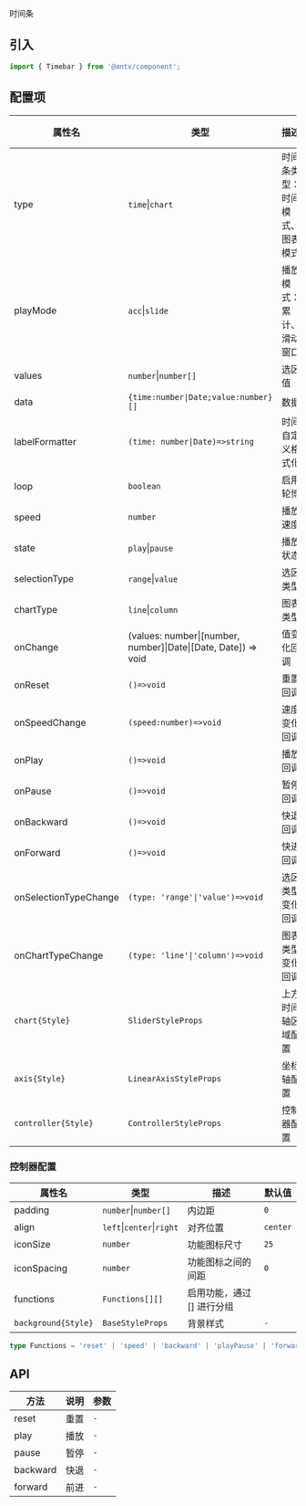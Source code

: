 时间条

## 引入

```ts
import { Timebar } from '@antv/component';
```

## 配置项

| **属性名**            | **类型**                                                       | **描述**                       | **默认值** |
| --------------------- | -------------------------------------------------------------- | ------------------------------ | ---------- |
| type                  | `time`\|`chart`                                                | 时间条类型：时间模式、图表模式 | `time`     |
| playMode              | `acc`\|`slide`                                                 | 播放模式：累计、滑动窗口       | `acc`      |
| values                | `number`\|`number[]`                                           | 选区值                         | `-`        |
| data                  | `{time:number\|Date;value:number}[]`                           | 数据                           | `[]`       |
| labelFormatter        | `(time: number\|Date)=>string`                                 | 时间自定义格式化               | `-`        |
| loop                  | `boolean`                                                      | 启用轮博                       | `false`    |
| speed                 | `number`                                                       | 播放速度                       | `1`        |
| state                 | `play`\|`pause`                                                | 播放状态                       | `pause`    |
| selectionType         | `range`\|`value`                                               | 选区类型                       | `range`    |
| chartType             | `line`\|`column`                                               | 图表类型                       | `line`     |
| onChange              | (values: number\|[number, number]\|Date\|[Date, Date]) => void | 值变化回调                     | `-`        |
| onReset               | `()=>void`                                                     | 重置回调                       | `-`        |
| onSpeedChange         | `(speed:number)=>void`                                         | 速度变化回调                   | `-`        |
| onPlay                | `()=>void`                                                     | 播放回调                       | `-`        |
| onPause               | `()=>void`                                                     | 暂停回调                       | `-`        |
| onBackward            | `()=>void`                                                     | 快退回调                       | `-`        |
| onForward             | `()=>void`                                                     | 快进回调                       | `-`        |
| onSelectionTypeChange | `(type: 'range'\|'value')=>void`                               | 选区类型变化回调               | `-`        |
| onChartTypeChange     | `(type: 'line'\|'column')=>void`                               | 图表类型变化回调               | `-`        |
| `chart{Style}`        | `SliderStyleProps`                                             | 上方时间轴区域配置             | `-`        |
| `axis{Style}`         | `LinearAxisStyleProps`                                         | 坐标轴配置                     | `-`        |
| `controller{Style}`   | `ControllerStyleProps`                                         | 控制器配置                     | `-`        |

### 控制器配置

| **属性名**          | **类型**                  | **描述**                   | **默认值** |
| ------------------- | ------------------------- | -------------------------- | ---------- |
| padding             | `number`\|`number[]`      | 内边距                     | `0`        |
| align               | `left`\|`center`\|`right` | 对齐位置                   | `center`   |
| iconSize            | `number`                  | 功能图标尺寸               | `25`       |
| iconSpacing         | `number`                  | 功能图标之间的间距         | `0`        |
| functions           | `Functions[][]`           | 启用功能，通过 [] 进行分组 |            |
| `background{Style}` | `BaseStyleProps`          | 背景样式                   | `-`        |

```ts
type Functions = 'reset' | 'speed' | 'backward' | 'playPause' | 'forward' | 'selectionType' | 'chartType';
```

## API

| **方法** | **说明** | **参数** |
| -------- | -------- | -------- |
| reset    | 重置     | `-`      |
| play     | 播放     | `-`      |
| pause    | 暂停     | `-`      |
| backward | 快退     | `-`      |
| forward  | 前进     | `-`      |
